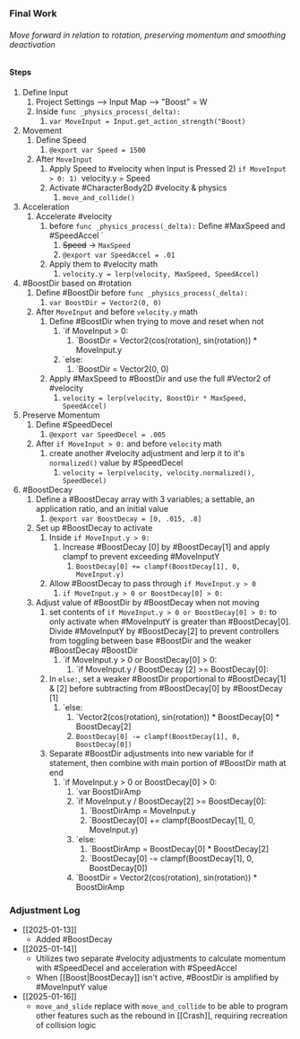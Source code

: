 ### Final Work
###### Move forward in relation to rotation, preserving momentum and smoothing deactivation
#### Steps
1)  Define Input
	1) Project Settings --> Input Map --> "Boost" = W
	2) Inside `func _physics_process(_delta):`
		1) `var MoveInput = Input.get_action_strength("Boost)`
2) Movement
	1) Define Speed
		1) `@export var Speed = 1500`
	3) After `MoveInput`
		1) Apply Speed to #velocity when Input is Pressed 
			2) `if MoveInput > 0:
				1) `velocity.y = Speed
		2) Activate #CharacterBody2D #velocity & physics
			1)  `move_and_collide()`
3) Acceleration
	1) Accelerate #velocity
		1) before `func _physics_process(_delta):` Define #MaxSpeed and #SpeedAccel `
			1) ~~Speed~~ -> `MaxSpeed`
			2) `@export var SpeedAccel = .01`
		2) Apply them to #velocity math
			1) `velocity.y = lerp(velocity, MaxSpeed, SpeedAccel)`
4) #BoostDir based on #rotation
	1) Define #BoostDir  before `func _physics_process(_delta):`
		1) `var BoostDir = Vector2(0, 0)`
	2) After `MoveInput` and before `velocity.y` math
		1) Define #BoostDir when trying to move and reset when not
			1) `if MoveInput > 0:
				1) `BoostDir = Vector2(cos(rotation), sin(rotation)) * MoveInput.y
			2) `else:
				1) `BoostDir = Vector2(0, 0)
		2) Apply #MaxSpeed to #BoostDir and use the full #Vector2 of #velocity
			1) `velocity = lerp(velocity, BoostDir * MaxSpeed, SpeedAccel)`
5) Preserve Momentum
	1) Define #SpeedDecel 
		1) `@export var SpeedDecel = .005`
	2) After `if MoveInput > 0:` and before `velocity` math
		1) create another #velocity adjustment and lerp it to it's `normalized()` value by #SpeedDecel
			1) `velocity = lerp(velocity, velocity.normalized(), SpeedDecel)`
6) #BoostDecay
	1) Define a #BoostDecay array with 3 variables; a settable, an application ratio, and an initial value
		1) `@export var BoostDecay = [0, .015, .8]`
	2) Set up #BoostDecay to activate
		1) Inside `if MoveInput.y > 0:` 
			1) Increase #BoostDecay [0] by #BoostDecay[1] and apply clampf to prevent exceeding #MoveInputY
				1) `BoostDecay[0] += clampf(BoostDecay[1], 0, MoveInput.y)`
		2) Allow #BoostDecay to pass through `if MoveInput.y > 0`
			1) `if MoveInput.y > 0 or BoostDecay[0] > 0:`
	3) Adjust value of #BoostDir by #BoostDecay when not moving
		1) set contents of `if MoveInput.y > 0 or BoostDecay[0] > 0:` to only activate when #MoveInputY is greater than #BoostDecay[0]. Divide #MoveInputY by #BoostDecay[2] to prevent controllers from toggling between base #BoostDir and the weaker #BoostDecay #BoostDir
			1) `if MoveInput.y > 0 or BoostDecay[0] > 0:
				1) `if MoveInput.y / BoostDecay [2] >= BoostDecay[0]:
		2) In `else:`, set a weaker #BoostDir proportional to #BoostDecay[1] & [2] before subtracting from #BoostDecay[0] by #BoostDecay [1]
			1) `else:
				1) `Vector2(cos(rotation), sin(rotation)) * BoostDecay[0] * BoostDecay[2]
				2) `BoostDecay[0] -= clampf(BoostDecay[1], 0, BoostDecay[0])`
		3) Separate #BoostDir adjustments into new variable for if statement, then combine with main portion of #BoostDir math at end
			1) `if MoveInput.y > 0 or BoostDecay[0] > 0:
				1) `var BoostDirAmp
				2) `if MoveInput.y / BoostDecay[2] >= BoostDecay[0]:
					1) `BoostDirAmp = MoveInput.y
					2) `BoostDecay[0] += clampf(BoostDecay[1], 0, MoveInput.y)
				3) `else:
					1) `BoostDirAmp = BoostDecay[0] * BoostDecay[2]
					2) `BoostDecay[0] -= clampf(BoostDecay[1], 0, BoostDecay[0])
				4) `BoostDir = Vector2(cos(rotation), sin(rotation)) * BoostDirAmp
### Adjustment Log
- [[2025-01-13]]
	- Added #BoostDecay
- [[2025-01-14]]
	- Utilizes two separate #velocity adjustments to calculate momentum with #SpeedDecel and acceleration with #SpeedAccel 
	- When [[Boost|BoostDecay]] isn't active, #BoostDir is amplified by #MoveInputY value
- [[2025-01-16]]
	- `move_and_slide` replace with `move_and_collide` to be able to program other features such as the rebound in [[Crash]], requiring recreation of collision logic